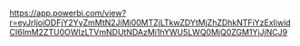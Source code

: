 https://app.powerbi.com/view?r=eyJrIjoiODFjY2YyZmMtN2JiMi00MTZjLTkwZDYtMjZhZDhkNTFiYzExIiwidCI6ImM2ZTU0OWIzLTVmNDUtNDAzMi1hYWU5LWQ0MjQ0ZGM1YjJjNCJ9
